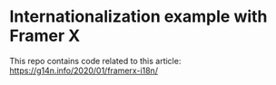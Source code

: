 # Internationalization example with Framer X

This repo contains code related to this article: https://g14n.info/2020/01/framerx-i18n/

